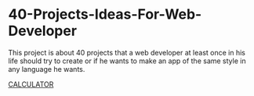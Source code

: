 # 40-Projects-Ideas-For-Web-Developer

This project is about 40 projects that a web developer at least once in his life should try to create or if he wants to make an app of the same style in any language he wants.

[CALCULATOR](https://github.com/Amaranese/40-Projects-Ideas-For-Web-Developer/tree/main/Calculator)

